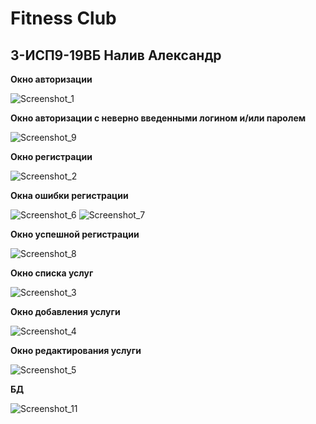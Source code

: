 <h1>Fitness Club</h1>
<h2>3-ИСП9-19ВБ Налив Александр</h2>

<b>Окно авторизации</b>

![Screenshot_1](https://user-images.githubusercontent.com/125256682/221681599-4afd11b8-2563-4586-a923-d570d3eda95a.jpg)

<b>Окно авторизации с неверно введенными логином и/или паролем</b>

![Screenshot_9](https://user-images.githubusercontent.com/125256682/221681631-f8d08277-0ba7-4876-82c7-91dd935185df.jpg)

<b>Окно регистрации</b>

![Screenshot_2](https://user-images.githubusercontent.com/125256682/221681635-4a90e5bd-01fc-4847-90d8-ae82c7a4156c.jpg)

<b>Окна ошибки регистрации</b>

![Screenshot_6](https://user-images.githubusercontent.com/125256682/221681646-9fb05639-56db-45b5-bb02-2c7345192d86.jpg)
![Screenshot_7](https://user-images.githubusercontent.com/125256682/221681649-4f8e6b40-524c-4d35-8172-c51bf0c9cd2d.jpg)

<b>Окно успешной регистрации</b>

![Screenshot_8](https://user-images.githubusercontent.com/125256682/221681651-10367222-553f-43d6-9970-b64573badd3c.jpg)

<b>Окно списка услуг</b>

![Screenshot_3](https://user-images.githubusercontent.com/125256682/221681637-8500e6f5-a3f6-4f61-9ff3-bbcbba02d87a.jpg)

<b>Окно добавления услуги</b>

![Screenshot_4](https://user-images.githubusercontent.com/125256682/221681641-d331544c-c451-46bf-ae21-edbdb70c7882.jpg)

<b>Окно редактирования услуги</b>

![Screenshot_5](https://user-images.githubusercontent.com/125256682/221681645-c8ea9644-917e-4d40-96fa-bc6e16fe8930.jpg)

<b>БД</b>

![Screenshot_11](https://user-images.githubusercontent.com/125256682/221702438-6ddf9335-5c98-43a2-8b76-c796676b66a4.png)
